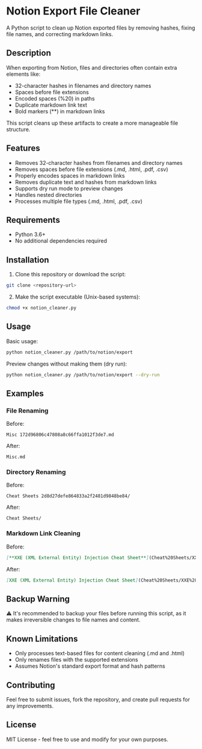 # Notion Export File Cleaner

A Python script to clean up Notion exported files by removing hashes, fixing file names, and correcting markdown links.

## Description

When exporting from Notion, files and directories often contain extra elements like:
- 32-character hashes in filenames and directory names
- Spaces before file extensions
- Encoded spaces (%20) in paths
- Duplicate markdown link text
- Bold markers (**) in markdown links

This script cleans up these artifacts to create a more manageable file structure.

## Features

- Removes 32-character hashes from filenames and directory names
- Removes spaces before file extensions (.md, .html, .pdf, .csv)
- Properly encodes spaces in markdown links
- Removes duplicate text and hashes from markdown links
- Supports dry run mode to preview changes
- Handles nested directories
- Processes multiple file types (.md, .html, .pdf, .csv)

## Requirements

- Python 3.6+
- No additional dependencies required

## Installation

1. Clone this repository or download the script:
```bash
git clone <repository-url>
```

2. Make the script executable (Unix-based systems):
```bash
chmod +x notion_cleaner.py
```

## Usage

Basic usage:
```bash
python notion_cleaner.py /path/to/notion/export
```

Preview changes without making them (dry run):
```bash
python notion_cleaner.py /path/to/notion/export --dry-run
```

## Examples

### File Renaming
Before:
```
Misc 172d96806c47808a8c66ffa1012f3de7.md
```
After:
```
Misc.md
```

### Directory Renaming
Before:
```
Cheat Sheets 2d8d27defe864833a2f2481d9848be84/
```
After:
```
Cheat Sheets/
```

### Markdown Link Cleaning
Before:
```markdown
[**XXE (XML External Entity) Injection Cheat Sheet**](Cheat%20Sheets/XXE%20(XML%20External%20Entity)%20Injection%20Cheat%20Sheet.md)%20Cheat%20Sheet%2014dd96806c478045921ee4ea505b192e.md)
```
After:
```markdown
[XXE (XML External Entity) Injection Cheat Sheet](Cheat%20Sheets/XXE%20(XML%20External%20Entity)%20Injection%20Cheat%20Sheet.md)
```

## Backup Warning

⚠️ It's recommended to backup your files before running this script, as it makes irreversible changes to file names and content.

## Known Limitations

- Only processes text-based files for content cleaning (.md and .html)
- Only renames files with the supported extensions
- Assumes Notion's standard export format and hash patterns

## Contributing

Feel free to submit issues, fork the repository, and create pull requests for any improvements.

## License

MIT License - feel free to use and modify for your own purposes.
